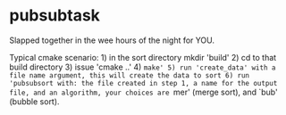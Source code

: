 # pubsubtask

Slapped together in the wee hours of the night for YOU.

Typical cmake scenario:
	1) in the sort directory mkdir 'build'
	2) cd to that build directory
	3) issue 'cmake ..'
	4) `make'
	5) run 'create_data' with a file name argument, this will create the data to sort
	6) run 'pubsubsort with: the file created in step 1, a name for the output file,
		and an algorithm, your choices are `mer' (merge sort), and `bub' (bubble sort).
